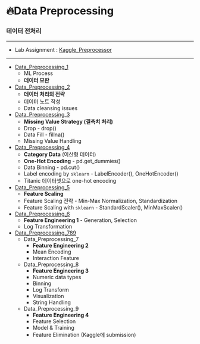 # :fire:Data Preprocessing
### 데이터 전처리
---
- Lab Assignment : [Kaggle_Preprocessor](https://github.com/yongchoooon/TIL/blob/main/ML/Data_Preprocessing/Kaggle_Preprocessor_lab_assginment)
---
- [Data_Preprocessing_1](https://github.com/yongchoooon/TIL/blob/main/ML/Data_Preprocessing/Data_Preprocessing_1.ipynb)
    - ML Process
    - **데이터 모판**
- [Data_Preprocessing_2](https://github.com/yongchoooon/TIL/blob/main/ML/Data_Preprocessing/Data_Preprocessing_2.ipynb)
    - **데이터 처리의 전략**
    - 데이터 노트 작성
    - Data cleansing issues
- [Data_Preprocessing_3](https://github.com/yongchoooon/TIL/blob/main/ML/Data_Preprocessing/Data_Preprocessing_3.ipynb)
    - **Missing Value Strategy (결측치 처리)**
    - Drop - drop()
    - Data Fill - fillna()
    - Missing Value Handling
- [Data_Preprocessing_4](https://github.com/yongchoooon/TIL/blob/main/ML/Data_Preprocessing/Data_Preprocessing_4.ipynb)
    - **Category Data** (이산형 데이터)
    - **One-Hot Encoding** - pd.get_dummies()
    - Data Binning - pd.cut()
    - Label encoding by `sklearn` - LabelEncoder(), OneHotEncoder()
    - Titanic 데이터셋으로 one-hot encoding
- [Data_Preprocessing_5](https://github.com/yongchoooon/TIL/blob/main/ML/Data_Preprocessing/Data_Preprocessing_5.ipynb)
    - **Feature Scaling**
    - Feature Scaling 전략 - Min-Max Normalization, Standardization
    - Feature Scaling with `sklearn` - StandardScaler(), MinMaxScaler()
- [Data_Preprocessing_6](https://github.com/yongchoooon/TIL/blob/main/ML/Data_Preprocessing/Data_Preprocessing_6.ipynb)
    - **Feature Engineering 1** - Generation, Selection
    - Log Transformation
- [Data_Preprocessing_789](https://github.com/yongchoooon/TIL/blob/main/ML/Data_Preprocessing/Data_Preprocessing_789.ipynb)
    - Data_Preprocessing_7
        - **Feature Engineering 2**
        - Mean Encoding
        - Interaction Feature
    - Data_Preprocessing_8
        - **Feature Engineering 3**
        - Numeric data types
        - Binning
        - Log Transform
        - Visualization
        - String Handling
    - Data_Preprocessing_9
        - **Feature Engineering 4**
        - Feature Selection
        - Model & Training
        - Feature Elimination (Kaggle에 submission)
